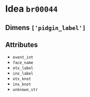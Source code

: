 # Idea `br00044`

## Dimens `['pidgin_label']`

## Attributes
- `event_int`
- `face_name`
- `otx_label`
- `inx_label`
- `otx_knot`
- `inx_knot`
- `unknown_str`
